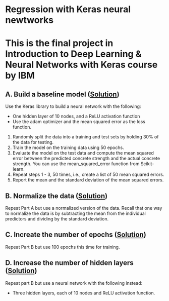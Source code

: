 # Regression with Keras neural newtworks

# This is the final project in Introduction to Deep Learning & Neural Networks with Keras course by IBM

## A. Build a baseline model (<a href="https://github.com/JamesJeberson/Regression-with-Keras-neural-newtworks-/blob/main/A%20-%20Regression%20with%20Keras%20-%20Final%20Project.ipynb" target="_blank">Solution</a>) 

Use the Keras library to build a neural network with the following:
- One hidden layer of 10 nodes, and a ReLU activation function
- Use the adam optimizer and the mean squared error  as the loss function.
1. Randomly split the data into a training and test sets by holding 30% of the data for testing. 
2. Train the model on the training data using 50 epochs.
3. Evaluate the model on the test data and compute the mean squared error between the predicted concrete strength and the actual concrete strength. You can use the mean_squared_error function from Scikit-learn.
4. Repeat steps 1 - 3, 50 times, i.e., create a list of 50 mean squared errors.
5. Report the mean and the standard deviation of the mean squared errors.

## B. Normalize the data (<a href="https://github.com/JamesJeberson/Regression-with-Keras-neural-newtworks-/blob/main/B%20-%20Regression%20with%20Keras%20-%20Final%20Project.ipynb" target="_blank">Solution</a>) 

Repeat Part A but use a normalized version of the data. Recall that one way to normalize the data is by subtracting the mean from the individual predictors and dividing by the standard deviation.

## C. Increate the number of epochs (<a href="https://github.com/JamesJeberson/Regression-with-Keras-neural-newtworks-/blob/main/C%20-%20Regression%20with%20Keras%20-%20Final%20Project.ipynb" target="_blank">Solution</a>)

Repeat Part B but use 100 epochs this time for training.

## D. Increase the number of hidden layers (<a href="https://github.com/JamesJeberson/Regression-with-Keras-neural-newtworks-/blob/main/D%20-%20Regression%20with%20Keras%20-%20Final%20Project.ipynb" target="_blank">Solution</a>)

Repeat part B but use a neural network with the following instead:
- Three hidden layers, each of 10 nodes and ReLU activation function.
